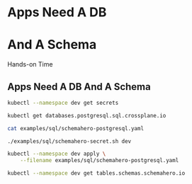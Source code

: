 <!-- .slide: class="center dark" -->
<!-- .slide: data-background="../img/background/hands-on.jpg" -->
# Apps Need A DB
# And A Schema

<div class="label">Hands-on Time</div>


## Apps Need A DB And A Schema

```bash
kubectl --namespace dev get secrets

kubectl get databases.postgresql.sql.crossplane.io

cat examples/sql/schemahero-postgresql.yaml

./examples/sql/schemahero-secret.sh dev

kubectl --namespace dev apply \
    --filename examples/sql/schemahero-postgresql.yaml

kubectl --namespace dev get tables.schemas.schemahero.io
```
